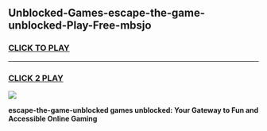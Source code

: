 
## Unblocked-Games-escape-the-game-unblocked-Play-Free-mbsjo
<h3>
<a href="https://premium76.site?title=escape-the-game-unblocked&ref=23A">CLICK TO PLAY</a></h3>
<hr>

<h3>
<a href="https://premium76.site?title=escape-the-game-unblocked&ref=23A">CLICK 2 PLAY</a>
  
</h3>

<a href="https://premium76.site?title=escape-the-game-unblocked&ref=23A"><img src="https://clearcache.store/games.png"></a>


**escape-the-game-unblocked games unblocked: Your Gateway to Fun and Accessible Online Gaming**
